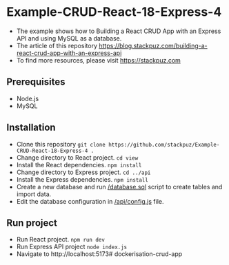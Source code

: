 # Example-CRUD-React-18-Express-4
- The example shows how to Building a React CRUD App with an Express API and using MySQL as a database.
- The article of this repository https://blog.stackpuz.com/building-a-react-crud-app-with-an-express-api
- To find more resources, please visit https://stackpuz.com

## Prerequisites
- Node.js
- MySQL

## Installation
- Clone this repository `git clone https://github.com/stackpuz/Example-CRUD-React-18-Express-4 .`
- Change directory to React project. `cd view`
- Install the React dependencies. `npm install`
- Change directory to Express project. `cd ../api`
- Install the Express dependencies. `npm install`
- Create a new database and run [/database.sql](/database.sql) script to create tables and import data.
- Edit the database configuration in [/api/config.js](/api/config.js) file.

## Run project

- Run React project. `npm run dev`
- Run Express API project `node index.js`
- Navigate to http://localhost:5173# dockerisation-crud-app
